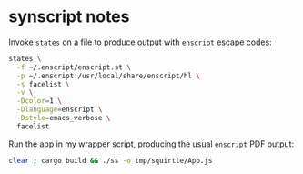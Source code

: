 # synscript notes

Invoke `states` on a file to produce output with `enscript` escape codes:

``` bash
states \
  -f ~/.enscript/enscript.st \
  -p ~/.enscript:/usr/local/share/enscript/hl \
  -s facelist \
  -v \
  -Dcolor=1 \
  -Dlanguage=enscript \
  -Dstyle=emacs_verbose \
  facelist
```

Run the app in my wrapper script, producing the usual `enscript` PDF output:

``` bash
clear ; cargo build && ./ss -o tmp/squirtle/App.js
```
